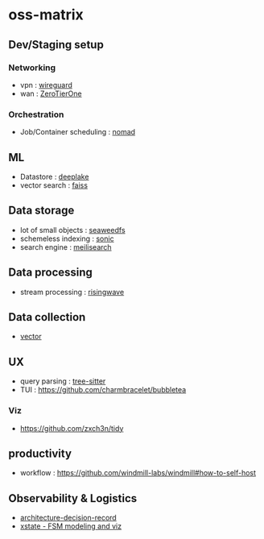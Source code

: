 # oss-matrix

## Dev/Staging setup

### Networking
- vpn : [wireguard](https://docs.hetzner.com/cloud/apps/list/wireguard/)
- wan : [ZeroTierOne](https://github.com/zerotier/ZeroTierOne)


### Orchestration 
- Job/Container scheduling : [nomad](https://developer.hashicorp.com/nomad)


## ML
- Datastore : [deeplake](https://github.com/activeloopai/deeplake)
- vector search : [faiss](https://github.com/facebookresearch/faiss)


## Data storage
- lot of small objects : [seaweedfs](https://github.com/seaweedfs/seaweedfs)
- schemeless indexing : [sonic](https://github.com/valeriansaliou/sonic)
- search engine : [meilisearch](https://github.com/meilisearch/meilisearch)


## Data processing 
- stream processing : [risingwave](https://www.risingwave.dev/docs/current/intro/)


## Data collection 
- [vector](https://github.com/vectordotdev/vector)

## UX
- query parsing : [tree-sitter](https://github.com/tree-sitter/tree-sitter)
- TUI : https://github.com/charmbracelet/bubbletea

### Viz 
- https://github.com/zxch3n/tidy

## productivity 
- workflow : https://github.com/windmill-labs/windmill#how-to-self-host

## Observability & Logistics
- [architecture-decision-record](https://github.com/joelparkerhenderson/architecture-decision-record)
- [xstate - FSM modeling and viz](https://github.com/statelyai/xstate)
